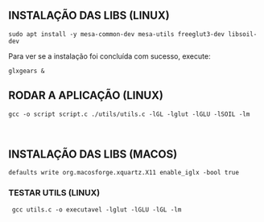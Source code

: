 ## INSTALAÇÃO DAS LIBS (LINUX)

```
sudo apt install -y mesa-common-dev mesa-utils freeglut3-dev libsoil-dev
```

Para ver se a instalação foi concluída com sucesso, execute:

```
glxgears &
```

## RODAR A APLICAÇÃO (LINUX)
 
```
gcc -o script script.c ./utils/utils.c -lGL -lglut -lGLU -lSOIL -lm
```

<br>

## INSTALAÇÃO DAS LIBS (MACOS)

```
defaults write org.macosforge.xquartz.X11 enable_iglx -bool true
```

### TESTAR UTILS (LINUX)
```
 gcc utils.c -o executavel -lglut -lGLU -lGL -lm
 ```
